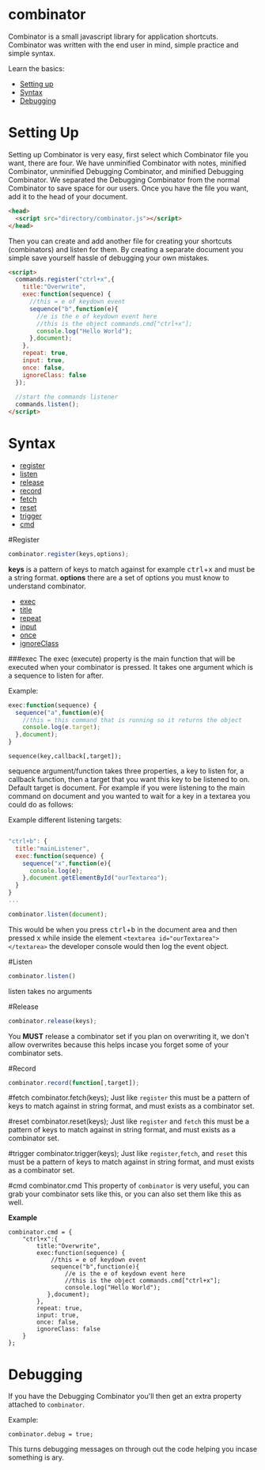 # combinator
Combinator is a small javascript library for application shortcuts. Combinator was written with the end user in mind, simple practice and simple syntax.

Learn the basics:

* [Setting up](#settingup)
* [Syntax](#syntax)
* [Debugging](#debugging)


# <a name="settingup"></a>Setting Up
  Setting up Combinator is very easy, first select which Combinator file you want, there are four. We have unminified Combinator with notes, minified Combinator, unminified Debugging Combinator, and minified Debugging Combinator. We separated the Debugging Combinator from the normal Combinator to save space for our users. 
  Once you have the file you want, add it to the head of your document. 
```html  
<head>
  <script src="directory/combinator.js"></script>
</head>
```

  Then you can create and add another file for creating your shortcuts (combinators) and listen for them. By creating a separate document you simple save yourself hassle of debugging your own mistakes.

```html
<script>
  commands.register("ctrl+x",{
    title:"Overwrite",
    exec:function(sequence) {
      //this = e of keydown event
      sequence("b",function(e){
        //e is the e of keydown event here
        //this is the object commands.cmd["ctrl+x"];
        console.log("Hello World");
      },document);
    },
    repeat: true,
    input: true,
    once: false,
    ignoreClass: false
  });
  
  //start the commands listener
  commands.listen();
</script>
```
  
# <a name="syntax"></a>Syntax

* [register](#register_syntax)
* [listen](#listen_syntax)
* [release](#release_syntax)
* [record](#record_syntax)
* [fetch](#fetch_syntax)
* [reset](#reset_syntax)
* [trigger](#trigger_syntax)
* [cmd](#cmd_syntax)


#<a name="register_syntax">Register</a>
```js
combinator.register(keys,options);
```

**keys** is a pattern of keys to match against for example <kbd>ctrl</kbd>+<kbd>x</kbd> and must be a string format.
**options** there are a set of options you must know to understand combinator.

* [exec](#exec)
* [title](#title)
* [repeat](#repeat)
* [input](#input)
* [once](#once)
* [ignoreClass](#ignoreClass)


###<a name="exec">exec</a>
The exec (execute) property is the main function that will be executed when your combinator is pressed. It takes one argument which is a sequence to listen for after.

Example:

```js
exec:function(sequence) {
  sequence("a",function(e){
    //this = this command that is running so it returns the object
    console.log(e.target);
  },document);
}
```

`sequence(key,callback[,target]);`

sequence argument/function takes three properties, a key to listen for, a callback function, then a target that you want this key to be listened to on. Default target is document. For example if you were listening to the main command on document and you wanted to wait for a key in a textarea you could do as follows:

Example different listening targets:

```js

"ctrl+b": {
  title:"mainListener",
  exec:function(sequence) {
    sequence("x",function(e){
      console.log(e);
    },document.getElementById("ourTextarea");
  }
}
...

combinator.listen(document);
```

This would be when you press <kbd>ctrl</kbd>+<kbd>b</kbd> in the document area and then pressed <kbd>x</kbd> while inside the element `<textarea id="ourTextarea"></textarea>` the developer console would then log the event object.

#<a name="listen_syntax">Listen</a>
```js
combinator.listen()
```
listen takes no arguments


#<a name="release_syntax">Release</a>
```js
combinator.release(keys);
```

You **MUST** release a combinator set if you plan on overwriting it, we don't allow overwrites because this helps incase you forget some of your combinator sets.

#<a name="record_syntax">Record</a>
```js
combinator.record(function[,target]);
```
#<a name="fetch_syntax">fetch</a>
    combinator.fetch(keys);
Just like `register` this must be a pattern of keys to match against in string format, and must exists as a combinator set.

#<a name="reset_syntax">reset</a>
    combinator.reset(keys);
Just like `register` and `fetch` this must be a pattern of keys to match against in string format, and must exists as a combinator set.

#<a name="trigger_syntax">trigger</a>
    combinator.trigger(keys);
Just like `register`,`fetch`, and `reset` this must be a pattern of keys to match against in string format, and must exists as a combinator set.


#<a name="cmd_syntax">cmd</a>
    combinator.cmd
This property of `combinator` is very useful, you can grab your combinator sets like this, or you can also set them like this as well. 

**Example**

    combinator.cmd = {
        "ctrl+x":{
            title:"Overwrite",
            exec:function(sequence) {
                //this = e of keydown event
                sequence("b",function(e){
                    //e is the e of keydown event here
                    //this is the object commands.cmd["ctrl+x"];
                    console.log("Hello World");
               },document);
            },
            repeat: true,
            input: true,
            once: false,
            ignoreClass: false
        }
    };


# <a name="debugging"></a>Debugging
If you have the Debugging Combinator you'll then get an extra property attached to `combinator`.

Example:

    combinator.debug = true;
    
This turns debugging messages on through out the code helping you incase something is ary. 

